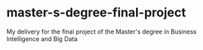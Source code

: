 # master-s-degree-final-project
My delivery for the final project of the Master's degree in Business Intelligence and Big Data
